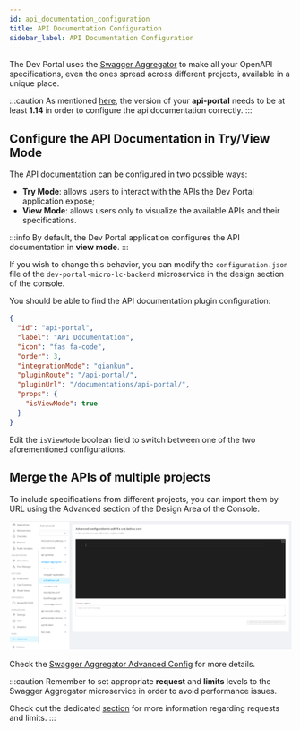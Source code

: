 ```yaml
---
id: api_documentation_configuration
title: API Documentation Configuration
sidebar_label: API Documentation Configuration
---
```


The Dev Portal uses the [Swagger Aggregator](../runtime_suite/swagger-aggregator/overview) to make all your OpenAPI specifications,
even the ones spread across different projects, available in a unique place.

:::caution
As mentioned [here](./application_creation.md#2-configure-api-portal), the version of your **api-portal** needs to be at least **1.14** in order to configure the api documentation correctly.
:::

## Configure the API Documentation in Try/View Mode

The API documentation can be configured in two possible ways: 
- **Try Mode**: allows users to interact with the APIs the Dev Portal application expose;
- **View Mode**: allows users only to visualize the available APIs and their specifications.

:::info
By default, the Dev Portal application configures the API documentation in **view mode**.
:::

If you wish to change this behavior, you can modify the `configuration.json` file of the `dev-portal-micro-lc-backend` microservice in the design section of the console. 

You should be able to find the API documentation plugin configuration:

```json
{
  "id": "api-portal",
  "label": "API Documentation",
  "icon": "fas fa-code",
  "order": 3,
  "integrationMode": "qiankun",
  "pluginRoute": "/api-portal/",
  "pluginUrl": "/documentations/api-portal/",
  "props": {
    "isViewMode": true
  }
}
```

Edit the `isViewMode` boolean field to switch between one of the two aforementioned configurations.

## Merge the APIs of multiple projects

To include specifications from different projects, you can import them by URL using the Advanced section of the Design Area of the Console.

![Advanced console area Swagger Aggregator](img/swagger-aggregator-advanced-area.png)

Check the [Swagger Aggregator Advanced Config](../development_suite/api-console/advanced-section/swagger-aggregator/configuration#servicesurlsbefore-and-servicesurlsafter)
for more details.

:::caution
Remember to set appropriate **request** and **limits** levels to the Swagger Aggregator microservice in order to avoid performance issues.

Check out the dedicated [section](https://docs.mia-platform.eu/docs/tutorial/requests_limits/requests_limits_tutorial) for more information regarding requests and limits.
:::
